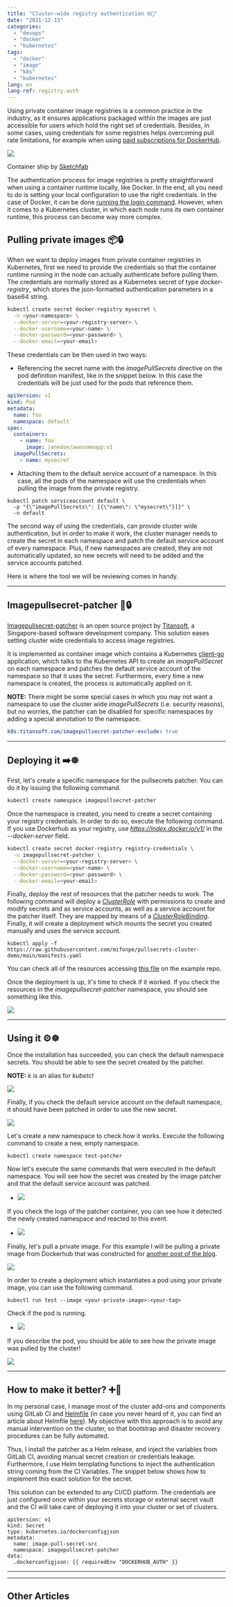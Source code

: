 ```yaml
---
title: "Cluster-wide registry authentication 🌐🔐"
date: "2021-12-13"
categories: 
  - "devops"
  - "docker"
  - "kubernetes"
tags: 
  - "docker"
  - "image"
  - "k8s"
  - "kubernetes"
lang: en
lang-ref: registry-auth
---
```


Using private container image registries is a common practice in the industry, as it ensures applications packaged within the images are just accessible for users which hold the right set of credentials. Besides, in some cases, using credentials for some registries helps overcoming pull rate limitations, for example when using [paid subscriptions for DockerHub](https://www.docker.com/pricing).

![](/assets/img/imported/461f0ea0da8f612dbea489d1bffe9d7d-1024x640.jpg)

Container ship by [Sketchfab](https://sketchfab.com)

The authentication process for image registries is pretty straightforward when using a container runtime locally, like Docker. In the end, all you need to do is setting your local configuration to use the right credentials. In the case of Docker, it can be done [running the login command](https://docs.docker.com/engine/reference/commandline/login/). However, when it comes to a Kubernetes cluster, in which each node runs its own container runtime, this process can become way more complex.

## Pulling private images 📦🔒

When we want to deploy images from private container registries in Kubernetes, first we need to provide the credentials so that the container runtime running in the node can actually authenticate before pulling them. The credentials are normally stored as a Kubernetes secret of type _docker-registry_, which stores the json-formatted authentication parameters in a base64 string.

```bash
kubectl create secret docker-registry mysecret \
  -n <your-namespace> \
  --docker-server=<your-registry-server> \
  --docker-username=<your-name> \
  --docker-password=<your-password> \
  --docker-email=<your-email>
```

These credentials can be then used in two ways:

- Referencing the secret name with the _imagePullSecrets_ directive on the pod definition manifest, like in the snippet below. In this case the credentials will be just used for the pods that reference them.

```yaml
apiVersion: v1
kind: Pod
metadata:
  name: foo
  namespace: default
spec:
  containers:
    - name: foo
      image: janedoe/awesomeapp:v1
  imagePullSecrets:
    - name: mysecret
```

- Attaching them to the default service account of a namespace. In this case, all the pods of the namespace will use the credentials when pulling the image from the private registry.

```
kubectl patch serviceaccount default \
  -p "{\"imagePullSecrets\": [{\"name\": \"mysecret\"}]}" \
  -n default
```

The second way of using the credentials, can provide cluster wide authentication, but in order to make it work, the cluster manager needs to create the secret in each namespace and patch the default service account of every namespace. Plus, if new namespaces are created, they are not automatically updated, so new secrets will need to be added and the service accounts patched.

Here is where the tool we will be reviewing comes in handy.

* * *

## Imagepullsecret-patcher 🤖🔒

[Imagepullsecret-patcher](https://github.com/titansoft-pte-ltd/imagepullsecret-patcher) is an open source project by [Titansoft](https://www.titansoft.com/en), a Singapore-based software development company. This solution eases setting cluster wide credentials to access image registries.

It is implemented as container image which contains a Kubernetes [client-go](https://github.com/kubernetes/client-go) application, which talks to the Kubernetes API to create an _imagePullSecret_ on each namespace and patches the default service account of the namespace so that it uses the secret. Furthermore, every time a new namespace is created, the process is automatically applied on it.

**NOTE:** There might be some special cases in which you may not want a namespace to use the cluster wide _imagePullSecrets_ (i.e. security reasons), but no worries, the patcher can be disabled for specific namespaces by adding a special annotation to the namespace.

```yaml
k8s.titansoft.com/imagepullsecret-patcher-exclude: true
```

* * *

## Deploying it ➡️☸️

First, let's create a specific namespace for the pullsecrets patcher. You can do it by issuing the following command.

```bash
kubectl create namespace imagepullsecret-patcher
```

Once the namespace is created, you need to create a secret containing your registry credentials. In order to do so, execute the following command. If you use Dockerhub as your registry, use _https://index.docker.io/v1/_ in the _\--docker-server_ field.

```bash
kubectl create secret docker-registry registry-credentials \
  -n imagepullsecret-patcher \
  --docker-server=<your-registry-server> \
  --docker-username=<your-name> \
  --docker-password=<your-password> \
  --docker-email=<your-email>
```

Finally, deploy the rest of resources that the patcher needs to work. The following command will deploy a _[ClusterRole](https://v1-20.docs.kubernetes.io/docs/reference/access-authn-authz/rbac/#role-and-clusterrole)_ with permissions to create and modify secrets and as service accounts, as well as a service account for the patcher itself. They are mapped by means of a _[ClusterRoleBinding](https://v1-20.docs.kubernetes.io/docs/reference/access-authn-authz/rbac/#rolebinding-and-clusterrolebinding)_. Finally, it will create a deployment which mounts the secret you created manually and uses the service account.

```
kubectl apply -f https://raw.githubusercontent.com/mifonpe/pullsecrets-cluster-demo/main/manifests.yaml 
```

You can check all of the resources accessing [this file](https://github.com/mifonpe/pullsecrets-cluster-demo/blob/main/manifests.yaml) on the example repo.

Once the deployment is up, it's time to check if it worked. If you check the resources in the _imagepullsecret-patcher_ namespace, you should see something like this.

![](/assets/img/imported/Screenshot-2021-12-11-at-10.39.44-1024x250.png)

* * *

## Using it ⚙️☸️

Once the installation has succeeded, you can check the default namespace secrets. You should be able to see the secret created by the patcher.

**NOTE:** _k_ is an alias for _kubetcl_

![](/assets/img/imported/Screenshot-2021-12-11-at-10.40.08-1024x137.png)

Finally, if you check the default service account on the default namespace, it should have been patched in order to use the new secret.

![](/assets/img/imported/Screenshot-2021-12-11-at-10.40.47.png)

Let's create a new namespace to check how it works. Execute the following command to create a new, empty namespace.

```
kubectl create namespace test-patcher
```

Now let's execute the same commands that were executed in the default namespace. You will see how the secret was created by the image patcher and that the default service account was patched.

- ![](/assets/img/imported/Screenshot-2021-12-11-at-10.47.54-1024x452.png)
    

If you check the logs of the patcher container, you can see how it detected the newly created namespace and reacted to this event.

- ![](/assets/img/imported/Screenshot-2021-12-11-at-13.29.36-1024x88.png)
    

Finally, let's pull a private image. For this example I will be pulling a private image from Dockerhub that was constructed for [another post of the blog](https://kubesandclouds.com/index.php/2021/11/04/kaniko/).

![](/assets/img/imported/Screenshot-2021-12-11-at-13.22.54-1024x596.png)

In order to create a deployment which instantiates a pod using your private image, you can use the following command.

```
kubectl run test --image <your-private-image>:<your-tag>
```

Check if the pod is running.

- ![](/assets/img/imported/Screenshot-2021-12-11-at-13.40.50-1024x91.png)
    

If you describe the pod, you should be able to see how the private image was pulled by the cluster!

![](/assets/img/imported/Screenshot-2021-12-11-at-13.38.32-1024x154.png)

* * *

## How to make it better? ➕🤖

In my personal case, I manage most of the cluster add-ons and components using GitLab CI and [Helmfile](https://github.com/roboll/helmfile) (in case you never heard of it, you can find an article about Helmfile [here](https://kubesandclouds.com/index.php/2020/12/16/helmfile/)). My objective with this approach is to avoid any manual intervention on the cluster, so that bootstrap and disaster recovery procedures can be fully automated.

Thus, I install the patcher as a Helm release, and inject the variables from GitLab CI, avoiding manual secret creation or credentials leakage. Furthermore, I use Helm templating functions to inject the authentication string coming from the CI Variables. The snippet below shows how to implement this exact solution for the secret.

This solution can be extended to any CI/CD platform. The credentials are just configured once within your secrets storage or external secret vault and the CI will take care of deploying it into your cluster or set of clusters.

```
apiVersion: v1
kind: Secret
type: kubernetes.io/dockerconfigjson
metadata:
  name: image-pull-secret-src
  namespace: imagepullsecret-patcher
data:
  .dockerconfigjson: {{ requiredEnv "DOCKERHUB_AUTH" }} 
```

* * *

* * *

## Other Articles
